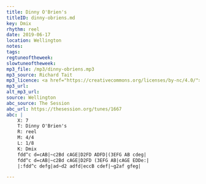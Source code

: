 ```yaml
---
title: Dinny O'Brien's
titleID: dinny-obriens.md
key: Dmix
rhythm: reel
date: 2019-06-17
location: Wellington 
notes: 
tags: 
regtuneoftheweek: 
slowtuneoftheweek: 
mp3_file: /mp3/dinny-obriens.mp3
mp3_source: Richard Tait
mp3_licence: <a href="https://creativecommons.org/licenses/by-nc/4.0/">CC-BY-NC-4.0</a>
mp3_url: 
alt_mp3_url: 
source: Wellington
abc_source: The Session
abc_url: https://thesession.org/tunes/1667
abc: |
    X: 7
    T: Dinny O'Brien's
    R: reel
    M: 4/4
    L: 1/8
    K: Dmix
    fdd^c d=cAB|~c2Bd cAGE|D2FD ADFD|(3EFG AB cdeg|
    fdd^c d=cAB|~c2Bd cAGE|D2FD (3EFG AB|cAGE EDDe:|
    |:fdd^c defg|ad~d2 adfd|eccB cdef|~g2af gfeg|

---
```

